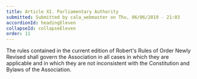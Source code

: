 ```yaml
---
title: Article XI. Parliamentary Authority
submitted: Submitted by cala_webmaster on Thu, 06/06/2019 - 21:03
accordionId: headingEleven
collapseId: collapseEleven
order: 11
---
```


The rules contained in the current edition of Robert's Rules of Order Newly Revised shall govern the Association in all cases in which they are applicable and in which they are not inconsistent with the Constitution and Bylaws of the Association.
